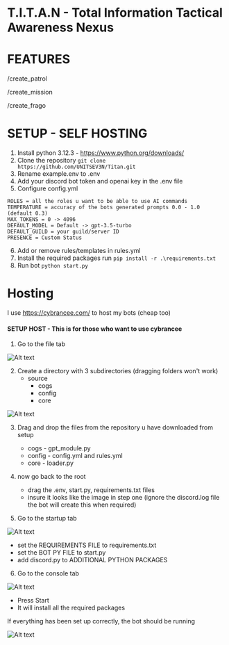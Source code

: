 # T.I.T.A.N - Total Information Tactical Awareness Nexus

# FEATURES

/create_patrol

/create_mission

/create_frago

# SETUP - SELF HOSTING

1. Install python 3.12.3 - https://www.python.org/downloads/
2. Clone the repository `git clone https://github.com/UNITSEV3N/Titan.git`
3. Rename example.env to .env
4. Add your discord bot token and openai key in the .env file
5. Configure config.yml
```
ROLES = all the roles u want to be able to use AI commands
TEMPERATURE = accuracy of the bots generated prompts 0.0 - 1.0 (default 0.3)
MAX_TOKENS = 0 -> 4096
DEFAULT_MODEL = Default -> gpt-3.5-turbo
DEFAULT_GUILD = your guild/server ID
PRESENCE = Custom Status
```
6. Add or remove rules/templates in rules.yml
7. Install the required packages run ``pip install -r .\requirements.txt``
8. Run bot ``python start.py``

# Hosting

I use https://cybrancee.com/ to host my bots (cheap too)

#### SETUP HOST - This is for those who want to use cybrancee


1. Go to the file tab

![Alt text](https://i.ibb.co/t4fgQLk/files.png "hosting")

2. Create a directory with 3 subdirectories (dragging folders won't work)
    - source
      - cogs
      - config
      - core

![Alt text](https://i.ibb.co/C5swKCB/source.png "hosting")

3. Drag and drop the files from the repository u have downloaded from setup
    - cogs - gpt_module.py
    - config - config.yml and rules.yml
    - core - loader.py

4. now go back to the root
    - drag the .env, start.py, requirements.txt files 
    - insure it looks like the image in step one (ignore the discord.log file the bot will create this when required)

5. Go to the startup tab

![Alt text](https://i.ibb.co/GxH1RSv/startup.png "hosting")

- set the REQUIREMENTS FILE to requirements.txt
- set the BOT PY FILE to start.py
- add discord.py to ADDITIONAL PYTHON PACKAGES

6. Go to the console tab

![Alt text](https://i.ibb.co/M2RKt1j/cmd.png "hosting")

- Press Start
- It will install all the required packages

If everything has been set up correctly, the bot should be running

![Alt text](https://i.ibb.co/JqcnD4Y/running.png "hosting")

